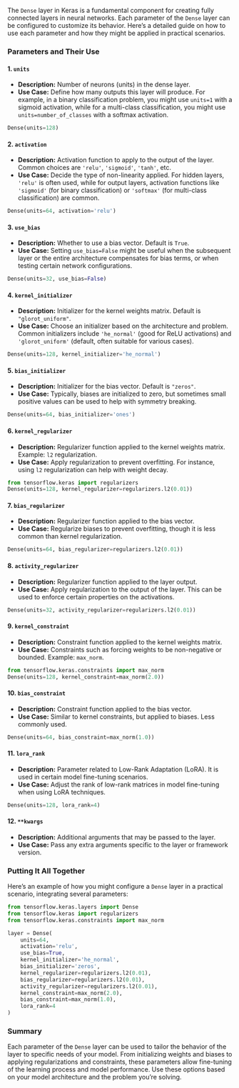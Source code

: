 The `Dense` layer in Keras is a fundamental component for creating fully connected layers in neural networks. Each parameter of the `Dense` layer can be configured to customize its behavior. Here’s a detailed guide on how to use each parameter and how they might be applied in practical scenarios.

### **Parameters and Their Use**

#### **1. `units`**
- **Description:** Number of neurons (units) in the dense layer.
- **Use Case:** Define how many outputs this layer will produce. For example, in a binary classification problem, you might use `units=1` with a sigmoid activation, while for a multi-class classification, you might use `units=number_of_classes` with a softmax activation.

```python
Dense(units=128)
```

#### **2. `activation`**
- **Description:** Activation function to apply to the output of the layer. Common choices are `'relu'`, `'sigmoid'`, `'tanh'`, etc.
- **Use Case:** Decide the type of non-linearity applied. For hidden layers, `'relu'` is often used, while for output layers, activation functions like `'sigmoid'` (for binary classification) or `'softmax'` (for multi-class classification) are common.

```python
Dense(units=64, activation='relu')
```

#### **3. `use_bias`**
- **Description:** Whether to use a bias vector. Default is `True`.
- **Use Case:** Setting `use_bias=False` might be useful when the subsequent layer or the entire architecture compensates for bias terms, or when testing certain network configurations.

```python
Dense(units=32, use_bias=False)
```

#### **4. `kernel_initializer`**
- **Description:** Initializer for the kernel weights matrix. Default is `"glorot_uniform"`.
- **Use Case:** Choose an initializer based on the architecture and problem. Common initializers include `'he_normal'` (good for ReLU activations) and `'glorot_uniform'` (default, often suitable for various cases).

```python
Dense(units=128, kernel_initializer='he_normal')
```

#### **5. `bias_initializer`**
- **Description:** Initializer for the bias vector. Default is `"zeros"`.
- **Use Case:** Typically, biases are initialized to zero, but sometimes small positive values can be used to help with symmetry breaking.

```python
Dense(units=64, bias_initializer='ones')
```

#### **6. `kernel_regularizer`**
- **Description:** Regularizer function applied to the kernel weights matrix. Example: `l2` regularization.
- **Use Case:** Apply regularization to prevent overfitting. For instance, using `l2` regularization can help with weight decay.

```python
from tensorflow.keras import regularizers
Dense(units=128, kernel_regularizer=regularizers.l2(0.01))
```

#### **7. `bias_regularizer`**
- **Description:** Regularizer function applied to the bias vector.
- **Use Case:** Regularize biases to prevent overfitting, though it is less common than kernel regularization.

```python
Dense(units=64, bias_regularizer=regularizers.l2(0.01))
```

#### **8. `activity_regularizer`**
- **Description:** Regularizer function applied to the layer output.
- **Use Case:** Apply regularization to the output of the layer. This can be used to enforce certain properties on the activations.

```python
Dense(units=32, activity_regularizer=regularizers.l2(0.01))
```

#### **9. `kernel_constraint`**
- **Description:** Constraint function applied to the kernel weights matrix.
- **Use Case:** Constraints such as forcing weights to be non-negative or bounded. Example: `max_norm`.

```python
from tensorflow.keras.constraints import max_norm
Dense(units=128, kernel_constraint=max_norm(2.0))
```

#### **10. `bias_constraint`**
- **Description:** Constraint function applied to the bias vector.
- **Use Case:** Similar to kernel constraints, but applied to biases. Less commonly used.

```python
Dense(units=64, bias_constraint=max_norm(1.0))
```

#### **11. `lora_rank`**
- **Description:** Parameter related to Low-Rank Adaptation (LoRA). It is used in certain model fine-tuning scenarios.
- **Use Case:** Adjust the rank of low-rank matrices in model fine-tuning when using LoRA techniques.

```python
Dense(units=128, lora_rank=4)
```

#### **12. `**kwargs`**
- **Description:** Additional arguments that may be passed to the layer.
- **Use Case:** Pass any extra arguments specific to the layer or framework version.

### **Putting It All Together**

Here’s an example of how you might configure a `Dense` layer in a practical scenario, integrating several parameters:

```python
from tensorflow.keras.layers import Dense
from tensorflow.keras import regularizers
from tensorflow.keras.constraints import max_norm

layer = Dense(
    units=64,
    activation='relu',
    use_bias=True,
    kernel_initializer='he_normal',
    bias_initializer='zeros',
    kernel_regularizer=regularizers.l2(0.01),
    bias_regularizer=regularizers.l2(0.01),
    activity_regularizer=regularizers.l2(0.01),
    kernel_constraint=max_norm(2.0),
    bias_constraint=max_norm(1.0),
    lora_rank=4
)
```

### **Summary**

Each parameter of the `Dense` layer can be used to tailor the behavior of the layer to specific needs of your model. From initializing weights and biases to applying regularizations and constraints, these parameters allow fine-tuning of the learning process and model performance. Use these options based on your model architecture and the problem you’re solving.